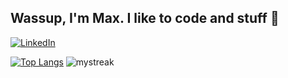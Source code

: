 ## Wassup, I'm Max. I like to code and stuff 👋

<a href="https://www.linkedin.com/in/maxpintchouk/" target="_blank"><img src="https://img.shields.io/badge/LinkedIn-%230077B5.svg?&style=flat-square&logo=linkedin&logoColor=white" alt="LinkedIn"></a>

[![Top Langs](https://github-readme-stats.vercel.app/api/top-langs/?username=pintchom&layout=donut&theme=radical)](https://github.com/pintchom/github-readme-stats)
<img src="https://github-readme-streak-stats.herokuapp.com/?user=pintchom&theme=tokyonight" alt="mystreak"/>
<!--
**pintchom/pintchom** is a ✨ _special_ ✨ repository because its `README.md` (this file) appears on your GitHub profile.

Here are some ideas to get you started:

- 🔭 I’m currently working on ...
- 🌱 I’m currently learning ...
- 👯 I’m looking to collaborate on ...
- 🤔 I’m looking for help with ...
- 💬 Ask me about ...
- 📫 How to reach me: ...
- 😄 Pronouns: ...
- ⚡ Fun fact: ...
-->
